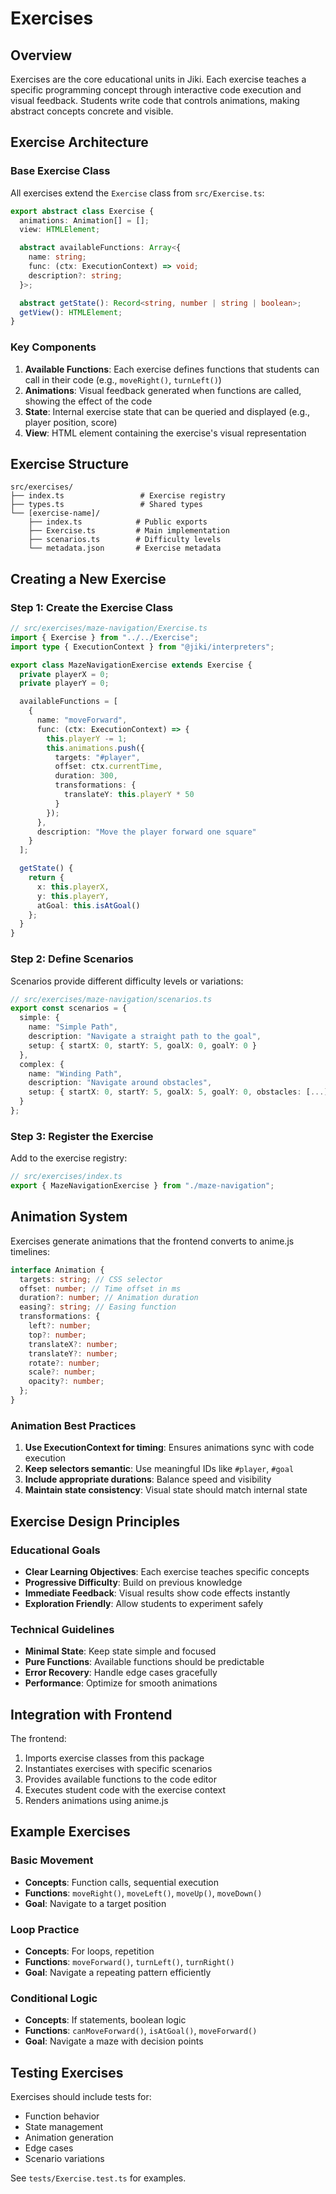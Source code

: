 # Exercises

## Overview

Exercises are the core educational units in Jiki. Each exercise teaches a specific programming concept through interactive code execution and visual feedback. Students write code that controls animations, making abstract concepts concrete and visible.

## Exercise Architecture

### Base Exercise Class

All exercises extend the `Exercise` class from `src/Exercise.ts`:

```typescript
export abstract class Exercise {
  animations: Animation[] = [];
  view: HTMLElement;

  abstract availableFunctions: Array<{
    name: string;
    func: (ctx: ExecutionContext) => void;
    description?: string;
  }>;

  abstract getState(): Record<string, number | string | boolean>;
  getView(): HTMLElement;
}
```

### Key Components

1. **Available Functions**: Each exercise defines functions that students can call in their code (e.g., `moveRight()`, `turnLeft()`)
2. **Animations**: Visual feedback generated when functions are called, showing the effect of the code
3. **State**: Internal exercise state that can be queried and displayed (e.g., player position, score)
4. **View**: HTML element containing the exercise's visual representation

## Exercise Structure

```
src/exercises/
├── index.ts                 # Exercise registry
├── types.ts                 # Shared types
└── [exercise-name]/
    ├── index.ts            # Public exports
    ├── Exercise.ts         # Main implementation
    ├── scenarios.ts        # Difficulty levels
    └── metadata.json       # Exercise metadata
```

## Creating a New Exercise

### Step 1: Create the Exercise Class

```typescript
// src/exercises/maze-navigation/Exercise.ts
import { Exercise } from "../../Exercise";
import type { ExecutionContext } from "@jiki/interpreters";

export class MazeNavigationExercise extends Exercise {
  private playerX = 0;
  private playerY = 0;

  availableFunctions = [
    {
      name: "moveForward",
      func: (ctx: ExecutionContext) => {
        this.playerY -= 1;
        this.animations.push({
          targets: "#player",
          offset: ctx.currentTime,
          duration: 300,
          transformations: {
            translateY: this.playerY * 50
          }
        });
      },
      description: "Move the player forward one square"
    }
  ];

  getState() {
    return {
      x: this.playerX,
      y: this.playerY,
      atGoal: this.isAtGoal()
    };
  }
}
```

### Step 2: Define Scenarios

Scenarios provide different difficulty levels or variations:

```typescript
// src/exercises/maze-navigation/scenarios.ts
export const scenarios = {
  simple: {
    name: "Simple Path",
    description: "Navigate a straight path to the goal",
    setup: { startX: 0, startY: 5, goalX: 0, goalY: 0 }
  },
  complex: {
    name: "Winding Path",
    description: "Navigate around obstacles",
    setup: { startX: 0, startY: 5, goalX: 5, goalY: 0, obstacles: [...] }
  }
};
```

### Step 3: Register the Exercise

Add to the exercise registry:

```typescript
// src/exercises/index.ts
export { MazeNavigationExercise } from "./maze-navigation";
```

## Animation System

Exercises generate animations that the frontend converts to anime.js timelines:

```typescript
interface Animation {
  targets: string; // CSS selector
  offset: number; // Time offset in ms
  duration?: number; // Animation duration
  easing?: string; // Easing function
  transformations: {
    left?: number;
    top?: number;
    translateX?: number;
    translateY?: number;
    rotate?: number;
    scale?: number;
    opacity?: number;
  };
}
```

### Animation Best Practices

1. **Use ExecutionContext for timing**: Ensures animations sync with code execution
2. **Keep selectors semantic**: Use meaningful IDs like `#player`, `#goal`
3. **Include appropriate durations**: Balance speed and visibility
4. **Maintain state consistency**: Visual state should match internal state

## Exercise Design Principles

### Educational Goals

- **Clear Learning Objectives**: Each exercise teaches specific concepts
- **Progressive Difficulty**: Build on previous knowledge
- **Immediate Feedback**: Visual results show code effects instantly
- **Exploration Friendly**: Allow students to experiment safely

### Technical Guidelines

- **Minimal State**: Keep state simple and focused
- **Pure Functions**: Available functions should be predictable
- **Error Recovery**: Handle edge cases gracefully
- **Performance**: Optimize for smooth animations

## Integration with Frontend

The frontend:

1. Imports exercise classes from this package
2. Instantiates exercises with specific scenarios
3. Provides available functions to the code editor
4. Executes student code with the exercise context
5. Renders animations using anime.js

## Example Exercises

### Basic Movement

- **Concepts**: Function calls, sequential execution
- **Functions**: `moveRight()`, `moveLeft()`, `moveUp()`, `moveDown()`
- **Goal**: Navigate to a target position

### Loop Practice

- **Concepts**: For loops, repetition
- **Functions**: `moveForward()`, `turnLeft()`, `turnRight()`
- **Goal**: Navigate a repeating pattern efficiently

### Conditional Logic

- **Concepts**: If statements, boolean logic
- **Functions**: `canMoveForward()`, `isAtGoal()`, `moveForward()`
- **Goal**: Navigate a maze with decision points

## Testing Exercises

Exercises should include tests for:

- Function behavior
- State management
- Animation generation
- Edge cases
- Scenario variations

See `tests/Exercise.test.ts` for examples.
